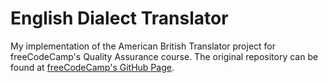 # English Dialect Translator

My implementation of the American British Translator project for freeCodeCamp's Quality Assurance course. The original repository can be found at [freeCodeCamp's GitHub Page](https://github.com/freeCodeCamp/boilerplate-project-american-british-english-translator.git).